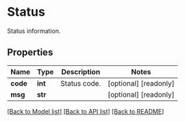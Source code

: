 # Status

Status information.
## Properties
Name | Type | Description | Notes
------------ | ------------- | ------------- | -------------
**code** | **int** | Status code. | [optional] [readonly] 
**msg** | **str** |  | [optional] [readonly] 

[[Back to Model list]](../README.md#documentation-for-models) [[Back to API list]](../README.md#documentation-for-api-endpoints) [[Back to README]](../README.md)


